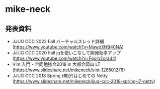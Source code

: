 # mike-neck

発表資料
---

- JJUG CCC 2022 Fall バーチャルスレッド詳細 (https://www.youtube.com/watch?v=MawoXHB40NA)
- JJUG CCC 2020 Fall jqを使いこなして開発効率アップ (https://www.youtube.com/watch?v=FgoIn2orad4)
- Vim 入門 - 合同勉強会2018 in 大都会岡山 LT (https://www.slideshare.net/mikeneck/vim-126501276)
- JJUG CCC 2018 Spring (俺が)はじめての Netty (https://www.slideshare.net/mikeneck/jjug-ccc-2018-spring-i7-netty)
